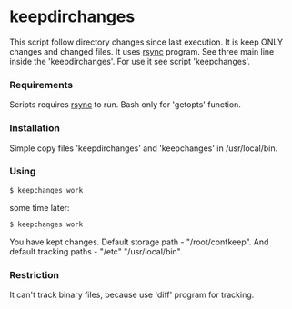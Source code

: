 # keepdirchanges

This script follow directory changes since last execution. It is keep ONLY changes and changed files.
It uses [rsync](https://rsync.samba.org/) program. See three main line inside the 'keepdirchanges'.
For use it see script 'keepchanges'.

### Requirements

Scripts requires [rsync](https://rsync.samba.org/) to run.
Bash only for 'getopts' function.

### Installation

Simple copy files 'keepdirchanges' and 'keepchanges' in /usr/local/bin.

### Using

```sh
$ keepchanges work
```
some time later:
```sh
$ keepchanges work
```
You have kept changes.
Default storage path - "/root/confkeep".
And default tracking paths - "/etc" "/usr/local/bin".

### Restriction

It can't track binary files, because use 'diff' program for tracking.
